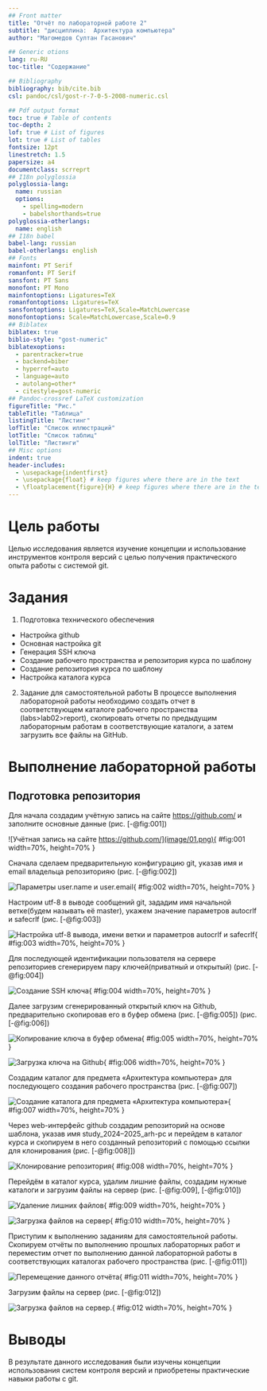 ```yaml
---
## Front matter
title: "Отчёт по лабораторной работе 2"
subtitle: "дисциплина:	Архитектура компьютера"
author: "Магомедов Султан Гасанович"

## Generic otions
lang: ru-RU
toc-title: "Содержание"

## Bibliography
bibliography: bib/cite.bib
csl: pandoc/csl/gost-r-7-0-5-2008-numeric.csl

## Pdf output format
toc: true # Table of contents
toc-depth: 2
lof: true # List of figures
lot: true # List of tables
fontsize: 12pt
linestretch: 1.5
papersize: a4
documentclass: scrreprt
## I18n polyglossia
polyglossia-lang:
  name: russian
  options:
	- spelling=modern
	- babelshorthands=true
polyglossia-otherlangs:
  name: english
## I18n babel
babel-lang: russian
babel-otherlangs: english
## Fonts
mainfont: PT Serif
romanfont: PT Serif
sansfont: PT Sans
monofont: PT Mono
mainfontoptions: Ligatures=TeX
romanfontoptions: Ligatures=TeX
sansfontoptions: Ligatures=TeX,Scale=MatchLowercase
monofontoptions: Scale=MatchLowercase,Scale=0.9
## Biblatex
biblatex: true
biblio-style: "gost-numeric"
biblatexoptions:
  - parentracker=true
  - backend=biber
  - hyperref=auto
  - language=auto
  - autolang=other*
  - citestyle=gost-numeric
## Pandoc-crossref LaTeX customization
figureTitle: "Рис."
tableTitle: "Таблица"
listingTitle: "Листинг"
lofTitle: "Список иллюстраций"
lotTitle: "Список таблиц"
lolTitle: "Листинги"
## Misc options
indent: true
header-includes:
  - \usepackage{indentfirst}
  - \usepackage{float} # keep figures where there are in the text
  - \floatplacement{figure}{H} # keep figures where there are in the text
---
```


# Цель работы

Целью исследования является изучение концепции и использование инструментов контроля версий с целью получения практического опыта работы с системой git.

# Задания

1.	Подготовка технического обеспечения
-	Настройка github
-	Основная настройка git
-	Генерация SSH ключа
-	Создание рабочего пространства и репозитория курса по шаблону
-	Создание репозитория курса по шаблону
-	Настройка каталога курса

2.	Задание для самостоятельной работы В процессе выполнения лабораторной работы необходимо создать отчет в соответствующем каталоге рабочего пространства (labs>lab02>report), скопировать отчеты по предыдущим лабораторным работам в соответствующие каталоги, а затем загрузить все файлы на GitHub.


# Выполнение лабораторной работы

## Подготовка репозитория

Для начала создадим учётную запись на сайте https://github.com/ 
и заполните основные данные (рис. [-@fig:001])

![Учётная запись на сайте https://github.com/](image/01.png){ #fig:001 width=70%, height=70% }

Сначала сделаем предварительную конфигурацию git, 
указав имя и email владельца репозиторияю (рис. [-@fig:002])

![Параметры user.name и user.email](image/02.png){ #fig:002 width=70%, height=70% }

Настроим utf-8 в выводе сообщений git, зададим имя начальной ветке(будем называть её master), 
укажем значение параметров autocrlf и safecrlf (рис. [-@fig:003])

![Настройка utf-8 вывода, имени ветки и параметров autocrlf и safecrlf](image/03.png){ #fig:003 width=70%, height=70% }

Для последующей идентификации пользователя на сервере репозиториев сгенерируем пару ключей(приватный и открытый) (рис. [-@fig:004])

![Создание SSH ключа](image/04.png){ #fig:004 width=70%, height=70% }

Далее	загрузим	сгенерированный	открытый	ключ	на	Github, предварительно скопировав его в буфер обмена
(рис. [-@fig:005]) (рис. [-@fig:006])

![Копирование ключа в буфер обмена](image/05.png){ #fig:005 width=70%, height=70% }

![Загрузка ключа на Github](image/06.png){ #fig:006 width=70%, height=70% }

Создадим	каталог	для	предмета	«Архитектура компьютера»	для последующего 
создания рабочего пространства (рис. [-@fig:007])

![Создание каталога для предмета «Архитектура компьютера»](image/07.png){ #fig:007 width=70%, height=70% }

Через web-интерфейс github создадим репозиторий на основе шаблона,
указав имя study_2024–2025_arh-рс и перейдем в каталог курса и скопируем в него созданный репозиторий с помощью ссылки для клонирования
(рис. [-@fig:008]])

![Клонирование репозитория](image/08.png){ #fig:008 width=70%, height=70% }

Перейдём в каталог курса, удалим лишние файлы, создадим нужные каталоги и загрузим файлы на сервер
(рис. [-@fig:009], [-@fig:010])

![Удаление лишних файлов](image/09.png){ #fig:009 width=70%, height=70% }

![Загрузка файлов на сервер](image/10.png){ #fig:010 width=70%, height=70% }

Приступим к выполнению заданиям для самостоятельной работы. Скопируем отчёты по выполнению прошлых лабораторных работ и переместим отчет по выполнению данной
лабораторной работы в соответствующих каталогах рабочего пространства
(рис. [-@fig:011])

![Перемещение данного отчёта](image/11.png){ #fig:011 width=70%, height=70% }

Загрузим файлы на сервер (рис. [-@fig:012])

![Загрузка файлов на сервер.](image/12.png){ #fig:012 width=70%, height=70% }

# Выводы

В результате данного исследования были изучены концепции использования систем контроля версий и приобретены практические навыки работы с git.
